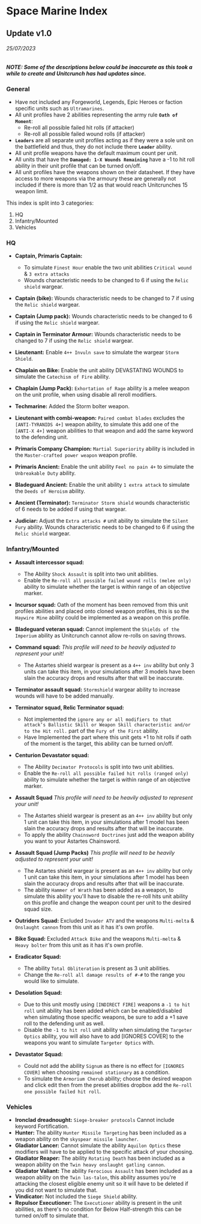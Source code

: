 # Space Marine Index
## Update v1.0
###### 25/07/2023
***NOTE: Some of the descriptions below could be inaccurate as this took a while to create and Unitcrunch has had updates since.***
### General
* Have not included any Forgeworld, Legends, Epic Heroes or faction specific units such as `Ultramarines`.
* All unit profiles have 2 abilities representing the army rule **`Oath of Moment`**:
    * Re-roll all possible failed hit rolls (if attacker)
    * Re-roll all possible failed wound rolls (if attacker)
* **`Leaders`** are all separate unit profiles acting as if they were a sole unit on the battlefield and thus, they do not include there **`Leader`** ability.
* All unit profile weapons have the default maximum count per unit.
* All units that have the **`Damaged: 1-X Wounds Remaining`** have a -1 to hit roll ability in their unit profile that can be turned on/off.
* All unit profiles have the weapons shown on their datasheet. If they have access to more weapons via the armoury these are generally not included if there is more than 1/2 as that would reach Unitcrunches 15 weapon limit.

This index is split into 3 categories:
1. HQ
1. Infantry/Mounted
1. Vehicles

### HQ
* **Captain, Primaris Captain:**
    * To simulate `Finest Hour` enable the two unit abilities `Critical wound` & `3 extra attacks`
    * Wounds characteristic needs to be changed to 6 if using the `Relic shield` wargear.

* **Captain (bike):** Wounds characteristic needs to be changed to 7 if using the `Relic shield` wargear.

* **Captain (Jump pack):** Wounds characteristic needs to be changed to 6 if using the `Relic shield` wargear.

* **Captain in Terminator Armour:** Wounds characteristic needs to be changed to 7 if using the `Relic shield` wargear.

* **Lieutenant:** Enable `4++ Invuln save` to simulate the wargear `Storm Shield`.

* **Chaplain on Bike:** Enable the unit ability DEVASTATING WOUNDS to simulate the `Catechism of Fire` ability.

* **Chaplain (Jump Pack):** `Exhortation of Rage` ability is a melee weapon on the unit profile, when using disable all reroll modifiers.

* **Techmarine:** Added the Storm bolter weapon.

* **Lieutenant with combi-weapon:** `Paired combat blades` excludes the `[ANTI-TYRANIDS 4+]` weapon ability, to simulate this add one of the `[ANTI-X 4+]` weapon abilities to that weapon and add the same keyword to the defending unit.

* **Primaris Company Champion:** `Martial Superiority` ability is included in the `Master-crafted power weapon` weapon profile.

* **Primaris Ancient:** Enable the unit ability `Feel no pain 4+` to simulate the `Unbreakable Duty` ability.

* **Bladeguard Ancient:** Enable the unit ability `1 extra attack` to simulate the `Deeds of Heroism` ability.

* **Ancient (Terminator):** `Terminator Storm shield` wounds characteristic of 6 needs to be added if using that wargear.

* **Judiciar:** Adjust the `Extra attacks #` unit ability to simulate the `Silent Fury` ability. Wounds characteristic needs to be changed to 6 if using the `Relic shield` wargear.

### Infantry/Mounted
* **Assault intercessor squad:**
    * The Ability `Shock Assault` is split into two unit abilities.
    * Enable the `Re-roll all possible failed wound rolls (melee only)` ability to simulate whether the target is within range of an objective marker.

* **Incursor squad:** Oath of the moment has been removed from this unit profiles abilities and placed onto cloned weapon profiles, this is so the `Haywire Mine` ability could be implemented as a weapon on this profile.

* **Bladeguard veteran squad:** Cannot implement the `Shields of the Imperium` ability as Unitcrunch cannot allow re-rolls on saving throws.

* **Command squad:** *This profile will need to be heavily adjusted to represent your unit!*
    * The Astartes shield wargear is present as a `4++ inv` ability but only 3 units can take this item, in your simulations after 3 models have been slain the accuracy drops and results after that will be inaccurate.

* **Terminator assault squad:** `Stormshield` wargear ability to increase wounds will have to be added manually.

* **Terminator squad, Relic Terminator squad:**
    * Not implemented the `ignore any or all modifiers to that attack’s Ballistic Skill or Weapon Skill characteristic and/or to the Hit roll.` part of the `Fury of the First` ability.
    * Have Implemented the part where this unit gets +1 to hit rolls if oath of the moment is the target, this ability can be turned on/off.

* **Centurion Devastator squad:**
    * The Ability `Decimator Protocols` is split into two unit abilities.
    * Enable the `Re-roll all possible failed hit rolls (ranged only)` ability to simulate whether the target is within range of an objective marker.

* **Assault Squad** *This profile will need to be heavily adjusted to represent your unit!*
    * The Astartes shield wargear is present as an `4++ inv` ability but only 1 unit can take this item, in your simulations after 1 model has been slain the accuracy drops and results after that will be inaccurate.
    * To apply the ability `Chainsword Doctrines` just add the weapon ability you want to your Astartes Chainsword.

* **Assault Squad (Jump Packs)** *This profile will need to be heavily adjusted to represent your unit!*
    * The Astartes shield wargear is present as an `4++ inv` ability but only 1 unit can take this item, in your simulations after 1 model has been slain the accuracy drops and results after that will be inaccurate.
    * The ability `Hammer of Wrath` has been added as a weapon, to simulate this ability you'll have to disable the re-roll hits unit ability on this profile and change the weapon count per unit to the desired squad size.

* **Outriders Squad:** Excluded `Invader ATV` and the weapons `Multi-melta` & `Onslaught cannon` from this unit as it has it's own profile.

* **Bike Squad:** Excluded `Attack Bike` and the weapons `Multi-melta` & `Heavy bolter` from this unit as it has it's own profile.

* **Eradicator Squad:**
    * The ability `Total Obliteration` is present as 3 unit abilities.
    * Change the `Re-roll all damage results of #-#` to the range you would like to simulate.

* **Desolation Squad:**
    * Due to this unit mostly using `[INDIRECT FIRE]` weapons a `-1 to hit roll` unit ability has been added which can be enabled/disabled when simulating those specific weapons, be sure to add a +1 save roll to the defending unit as well.
    * Disable the `-1 to hit roll` unit ability when simulating the `Targeter Optics` ability, you will also have to add [IGNORES COVER] to the weapons you want to simulate `Targeter Optics` with.

* **Devastator Squad:** 
    * Could not add the ability `Signum` as there is no effect for `[IGNORES COVER]` when choosing `remained stationary` as a condition.  
    * To simulate the `Armorium Cherub` ability; choose the desired weapon and click edit then from the preset abilities dropbox add the `Re-roll one possible failed hit roll`.
    
### Vehicles
* **Ironclad dreadnought:** `Siege-breaker protocols` Cannot include keyword Fortification.
* **Hunter:** The ability `Hunter Missile Targeting` has been included as a weapon ability on the `skyspear missile launcher`.
* **Gladiator Lancer:** Cannot simulate the ability `Aquilon Optics` these modifiers will have to be applied to the specific attack of your choosing.
* **Gladiator Reaper:** The ability `Rotating Death` has been included as a weapon ability on the `Twin heavy onslaught gatling cannon`.
* **Gladiator Valiant:** The ability `Ferocious Assault` has been included as a weapon ability on the `Twin las-talon`, this ability assumes you're attacking the closest eligible enemy unit so it will have to be deleted if you did not want to simulate that.
* **Vindicator:** Not included the `Siege Shield` ability.
* **Repulsor Executioner:** The `Executioner` ability is present in the unit abilities, as there's no condition for Below Half-strength this can be turned on/off to simulate that.
